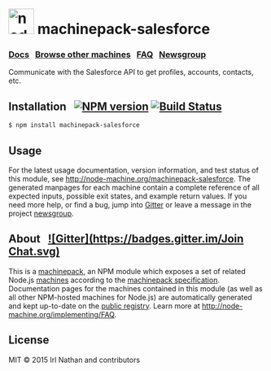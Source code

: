 <h1>
  <a href="http://node-machine.org" title="Node-Machine public registry"><img alt="node-machine logo" title="Node-Machine Project" src="http://node-machine.org/images/machine-anthropomorph-for-white-bg.png" width="50" /></a>
  machinepack-salesforce
</h1>

### [Docs](http://node-machine.org/machinepack-salesforce) &nbsp; [Browse other machines](http://node-machine.org/machinepacks) &nbsp;  [FAQ](http://node-machine.org/implementing/FAQ)  &nbsp;  [Newsgroup](https://groups.google.com/forum/?hl=en#!forum/node-machine)

Communicate with the Salesforce API to get profiles, accounts, contacts, etc.


## Installation &nbsp; [![NPM version](https://badge.fury.io/js/machinepack-salesforce.svg)](http://badge.fury.io/js/machinepack-salesforce) [![Build Status](https://travis-ci.org/mikermcneil/machinepack-salesforce.png?branch=master)](https://travis-ci.org/mikermcneil/machinepack-salesforce)

```sh
$ npm install machinepack-salesforce
```

## Usage

For the latest usage documentation, version information, and test status of this module, see <a href="http://node-machine.org/machinepack-salesforce" title="Communicate with the Salesforce API to get profiles, accounts, contacts, etc. (for node.js)">http://node-machine.org/machinepack-salesforce</a>.  The generated manpages for each machine contain a complete reference of all expected inputs, possible exit states, and example return values.  If you need more help, or find a bug, jump into [Gitter](https://gitter.im/node-machine/general) or leave a message in the project [newsgroup](https://groups.google.com/forum/?hl=en#!forum/node-machine).

## About  &nbsp; [![Gitter](https://badges.gitter.im/Join Chat.svg)](https://gitter.im/node-machine/general?utm_source=badge&utm_medium=badge&utm_campaign=pr-badge&utm_content=badge)

This is a [machinepack](http://node-machine.org/machinepacks), an NPM module which exposes a set of related Node.js [machines](http://node-machine.org/spec/machine) according to the [machinepack specification](http://node-machine.org/spec/machinepack).
Documentation pages for the machines contained in this module (as well as all other NPM-hosted machines for Node.js) are automatically generated and kept up-to-date on the <a href="http://node-machine.org" title="Public machine registry for Node.js">public registry</a>.
Learn more at <a href="http://node-machine.org/implementing/FAQ" title="Machine Project FAQ (for implementors)">http://node-machine.org/implementing/FAQ</a>.

## License

MIT &copy; 2015 Irl Nathan and contributors

